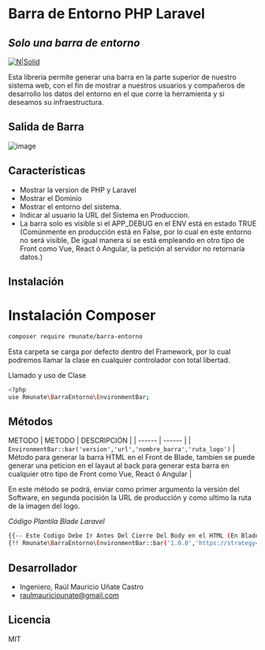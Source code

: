 # Barra de Entorno PHP Laravel
## _Solo una barra de entorno_

[![N|Solid](https://i.ibb.co/ZLzQTpm/Firma-Git-Hub.png)](#)

Esta libreria permite generar una barra en la parte superior de nuestro sistema web, con el fin de mostrar a nuestros usuarios y compañeros de desarrollo los datos del entorno en el que corre la herramienta y si deseamos su infraestructura.

## Salida de Barra
![image](https://user-images.githubusercontent.com/91748598/189487420-4d4b8e81-1275-4421-af4c-77c0e5ee1ccc.png)

## Características

-	Mostrar la version de PHP y Laravel
-	Mostrar el Dominio
-	Mostrar el entorno del sistema.
-	Indicar al usuario la URL del Sistema en Produccion.
-	La barra solo es visible si el APP_DEBUG en el ENV está en estado TRUE (Comúnmente en producción está en False, por lo cual en este entorno no será visible, De igual manera si se está empleando en otro tipo de Front como Vue, React ó Angular, la petición al servidor no retornaría datos.)

## Instalación
# Instalación Composer

```sh
composer require rmunate/barra-entorno
```

Esta carpeta se carga por defecto dentro del Framework, por lo cual podremos llamar la clase en cualquier controlador con total libertad.

Llamado y uso de Clase

```sh
<?php
use Rmunate\BarraEntorno\EnvironmentBar;
```

## Métodos
METODO
| METODO | DESCRIPCIÓN |
| ------ | ------ |
| `EnvironmentBar::bar('version','url','nombre_barra','ruta_logo')` | Método para generar la barra HTML en el Front de Blade, tambien se puede generar una peticion en el layaut al back para generar esta barra en cualquier otro tipo de Front como Vue, React ó Angular |

En este método se podrá, enviar como primer argumento la versión del Software, en segunda pocisión la URL de producción y como ultimo la ruta de la imagen del logo.

_Código Plantila Blade Laravel_

```sh
{{-- Este Codigo Debe Ir Antes Del Cierre Del Body en el HTML (En Blade En El Layout) --}}
{!! Rmunate\BarraEntorno\EnvironmentBar::bar('1.0.0','https://strategy4.com.co','Altum Digital', public_path() . 'images/logo.png') !!}
```

## Desarrollador
- Ingeniero, Raúl Mauricio Uñate Castro
- raulmauriciounate@gmail.com

## Licencia
MIT
